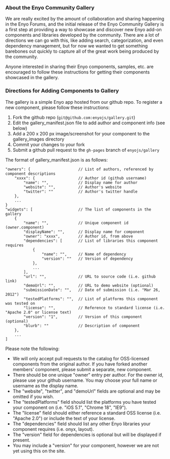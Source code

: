 ### About the Enyo Community Gallery ###

We are really excited by the amount of collaboration and sharing happening in the Enyo Forums, and the initial release of the Enyo Community Gallery is a first step at providing a way to showcase and discover new Enyo add-on components and libraries developed by the community.  There are a lot of directions we can go with this, like adding search, categorization, and even dependency management, but for now we wanted to get something barebones out quickly to capture all of the great work being produced by the community.

Anyone interested in sharing their Enyo components, samples, etc. are encouraged to follow these instructions for getting their components showcased in the gallery.

### Directions for Adding Components to Gallery ###

The gallery is a simple Enyo app hosted from our github repo.  To register a new component, please follow these instructions:

1. Fork the github repo (`git@github.com:enyojs/gallery.git`)
2. Edit the gallery_manifest.json file to add author and component info (see below)
3. Add a 200 x 200 px image/screenshot for your component to the gallery_images directory
4. Commit your changes to your fork
5. Submit a github pull request to the `gh-pages` branch of `enyojs/gallery`

The format of gallery_manifest.json is as follows:

	"owners": {						// List of authors, referenced by component descriptions
		"xxxx": {					// Author id (github username)
			"name": "",				// Display name for author
			"website": "",			// Author's website
			"twitter": ""			// Author's twitter handle
		},
		...
	}
    "widgets": [					// The list of components in the gallery
        {
            "name": "",				// Unique component id (owner.component)
            "displayName": "",		// Display name for component
            "owner": "xxxx",		// Author id, from above
            "dependencies": [		// List of libraries this component requires
                {
                    "name": "",		// Name of dependency
                    "version": ""	// Version of dependency
                },
                ...
            ],
            "url": "",				// URL to source code (i.e. github link)
            "demoUrl": "",			// URL to demo website (optional)
			"submissionDate": "",	// Date of submission (i.e. "Mar 26, 2012")
			"testedPlatforms": "",	// List of platforms this component was tested on
            "license": "",			// Reference to standard license (i.e. "Apache 2.0" or license text)
            "version": "1",			// Version of this component (optional)
            "blurb": ""				// Description of component
        },
        ...
	]


Please note the following:

* We will only accept pull requests to the catalog for OSS-licensed components from the original author.  If you have forked another members' component, please submit a separate, new component.
* There should be one unique "owner" entry per author.  For the owner id, please use your github username.  You may choose your full name or username as the display name.
* The "website", "twitter", and "demoUrl" fields are optional and may be omitted if you wish.  
* The "testedPlatforms" field should list the platforms you have tested your component on (i.e. "iOS 5.1", "Chrome 18", "IE9").
* The "license" field should either reference a standard OSS license (i.e. "Apache 2.0") or include the text of your license.
* The "dependencies" field should list any other Enyo libraries your component requires (i.e. onyx, layout).
* The "version" field for dependencies is optional but will be displayed if present.
* You may include a "version" for your component, however we are not yet using this on the site.